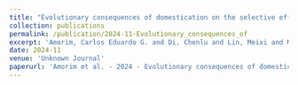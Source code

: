 ```yaml
---
title: "Evolutionary consequences of domestication on the selective effects of new amino acid changing mutations in canids"
collection: publications
permalink: /publication/2024-11-Evolutionary_consequences_of
excerpt: 'Amorim, Carlos Eduardo G. and Di, Chenlu and Lin, Meixi and Marsden, Clare and Del Carpio, Christina A. and Mah, Jonathan C. and Robinson, Jacqueline and Kim, Bernard Y. and Mooney, Jazlyn A. and Cornejo, Omar E. and Lohmueller, Kirk E.'
date: 2024-11
venue: 'Unknown Journal'
paperurl: 'Amorim et al. - 2024 - Evolutionary consequences of domestication on the .pdf'
---
```

